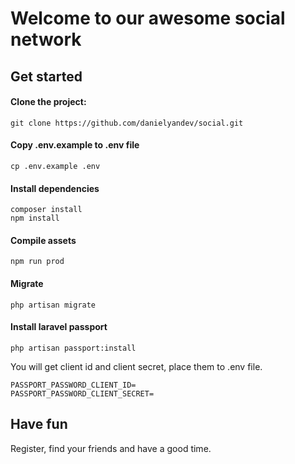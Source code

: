 # Welcome to our awesome social network


## Get started

#### Clone the project:
```
git clone https://github.com/danielyandev/social.git
```

#### Copy .env.example to .env file
```
cp .env.example .env
```

#### Install dependencies
```
composer install
npm install
```

#### Compile assets
```
npm run prod
```

#### Migrate
```
php artisan migrate
```

#### Install laravel passport
```
php artisan passport:install
```

You will get client id and client secret, place them to .env file.
```
PASSPORT_PASSWORD_CLIENT_ID=
PASSPORT_PASSWORD_CLIENT_SECRET=
```

## Have fun
Register, find your friends and have a good time.

